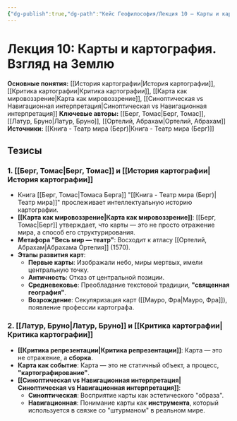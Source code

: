 ```yaml
---
{"dg-publish":true,"dg-path":"Кейс Геофилософия/Лекция 10 – Карты и картография","permalink":"/kejs-geofilosofiya/lekcziya-10-karty-i-kartografiya/"}
---
```


# Лекция 10: Карты и картография. Взгляд на Землю

**Основные понятия:** [[История картографии\|История картографии]], [[Критика картографии\|Критика картографии]], [[Карта как мировоззрение\|Карта как мировоззрение]], [[Синоптическая vs Навигационная интерпретация\|Синоптическая vs Навигационная интерпретация]]
**Ключевые авторы:** [[Берг, Томас\|Берг, Томас]], [[Латур, Бруно\|Латур, Бруно]], [[Ортелий, Абрахам\|Ортелий, Абрахам]]
**Источники:** [[Книга - Театр мира (Берг)\|Книга - Театр мира (Берг)]]

## Тезисы

### 1. [[Берг, Томас\|Берг, Томас]] и [[История картографии\|История картографии]]
- Книга [[Берг, Томас\|Томаса Берга]] "[[Книга - Театр мира (Берг)\|Театр мира]]" прослеживает интеллектуальную историю картографии.
- **[[Карта как мировоззрение\|Карта как мировоззрение]]**: [[Берг, Томас\|Берг]] утверждает, что карты — это не просто отражение мира, а способ его структурирования.
- **Метафора "Весь мир — театр"**: Восходит к атласу [[Ортелий, Абрахам\|Абрахама Ортелия]] (1570).
- **Этапы развития карт**:
    - **Первые карты**: Изображали небо, миры мертвых, имели центральную точку.
    - **Античность**: Отказ от центральной позиции.
    - **Средневековье**: Преобладание текстовой традиции, **"священная география"**.
    - **Возрождение**: Секуляризация карт ([[Мауро, Фра\|Мауро, Фра]]), появление профессии картографа.

### 2. [[Латур, Бруно\|Латур, Бруно]] и [[Критика картографии\|Критика картографии]]
- **[[Критика репрезентации\|Критика репрезентации]]**: Карта — это не отражение, а **сборка**.
- **Карта как событие**: Карта — это не статичный объект, а процесс, **"картографирование"**.
- **[[Синоптическая vs Навигационная интерпретация\|Синоптическая vs Навигационная интерпретация]]**:
    - **Синоптическая**: Восприятие карты как эстетического "образа".
    - **Навигационная**: Понимание карты как **инструмента**, который используется в связке со "штурманом" в реальном мире.
